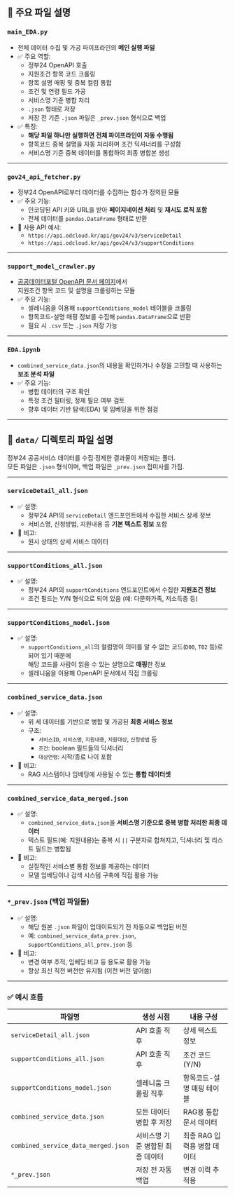 ## 📄 주요 파일 설명

### `main_EDA.py`
- 전체 데이터 수집 및 가공 파이프라인의 **메인 실행 파일**
- ✅ 주요 역할:
  - 정부24 OpenAPI 호출
  - 지원조건 항목 코드 크롤링
  - 항목 설명 매핑 및 중복 컬럼 통합
  - 조건 및 연령 필드 가공
  - 서비스명 기준 병합 처리
  - `.json` 형태로 저장
  - 저장 전 기존 `.json` 파일은 `_prev.json` 형식으로 백업
- ✅ 특징:
  - **해당 파일 하나만 실행하면 전체 파이프라인이 자동 수행됨**
  - 항목코드 중복 설명을 자동 처리하며 조건 딕셔너리를 구성함
  - 서비스명 기준 중복 데이터를 통합하여 최종 병합본 생성

---

### `gov24_api_fetcher.py`
- 정부24 OpenAPI로부터 데이터를 수집하는 함수가 정의된 모듈
- ✅ 주요 기능:
  - 인코딩된 API 키와 URL을 받아 **페이지네이션 처리** 및 **재시도 로직 포함**
  - 전체 데이터를 `pandas.DataFrame` 형태로 반환
- 📌 사용 API 예시:
  - `https://api.odcloud.kr/api/gov24/v3/serviceDetail`
  - `https://api.odcloud.kr/api/gov24/v3/supportConditions`

---

### `support_model_crawler.py`
- [공공데이터포털 OpenAPI 문서 페이지](https://www.data.go.kr/data/15113968/openapi.do#/)에서  
  지원조건 항목 코드 및 설명을 크롤링하는 모듈
- ✅ 주요 기능:
  - 셀레니움을 이용해 `supportConditions_model` 테이블을 크롤링
  - 항목코드-설명 매핑 정보를 수집해 `pandas.DataFrame`으로 반환
  - 필요 시 `.csv` 또는 `.json` 저장 가능

---

### `EDA.ipynb`
- `combined_service_data.json`의 내용을 확인하거나 수정을 고민할 때 사용하는 **보조 분석 파일**
- ✅ 주요 기능:
  - 병합 데이터의 구조 확인
  - 특정 조건 필터링, 정제 필요 여부 검토
  - 향후 데이터 기반 탐색(EDA) 및 임베딩을 위한 점검

---

## 📁 `data/` 디렉토리 파일 설명

정부24 공공서비스 데이터를 수집·정제한 결과물이 저장되는 폴더.  
모든 파일은 `.json` 형식이며, 백업 파일은 `_prev.json` 접미사를 가짐.

---

### `serviceDetail_all.json`
- ✅ 설명:  
  - 정부24 API의 `serviceDetail` 엔드포인트에서 수집한 서비스 상세 정보
  - 서비스명, 신청방법, 지원내용 등 **기본 텍스트 정보** 포함
- 📌 비고:  
  - 원시 상태의 상세 서비스 데이터

---

### `supportConditions_all.json`
- ✅ 설명:  
  - 정부24 API의 `supportConditions` 엔드포인트에서 수집한 **지원조건 정보**
  - 조건 필드는 Y/N 형식으로 되어 있음 (예: 다문화가족, 저소득층 등)

---

### `supportConditions_model.json`
- ✅ 설명:  
  - `supportConditions_all`의 컬럼명이 의미를 알 수 없는 코드(`D00`, `T02` 등)로 되어 있기 때문에  
    해당 코드를 사람이 읽을 수 있는 설명으로 **매핑**한 정보
  - 셀레니움을 이용해 OpenAPI 문서에서 직접 크롤링

---

### `combined_service_data.json`
- ✅ 설명:  
  - 위 세 데이터를 기반으로 병합 및 가공된 **최종 서비스 정보**
  - 구조:
    - `서비스ID`, `서비스명`, `지원내용`, `지원대상`, `신청방법` 등
    - `조건`: boolean 필드들의 딕셔너리
    - `대상연령`: 시작/종료 나이 포함
- 📌 비고:  
  - RAG 시스템이나 임베딩에 사용될 수 있는 **통합 데이터셋**

---

### `combined_service_data_merged.json`
- ✅ 설명:
  - `combined_service_data.json`을 **서비스명 기준으로 중복 병합 처리한 최종 데이터**
  - 텍스트 필드(예: 지원내용)는 중복 시 `||` 구분자로 합쳐지고, 딕셔너리 및 리스트 필드는 병합됨
- 📌 비고:
  - 실질적인 서비스별 통합 정보를 제공하는 데이터
  - 모델 임베딩이나 검색 시스템 구축에 직접 활용 가능

---

### `*_prev.json` (백업 파일들)
- ✅ 설명:  
  - 해당 원본 `.json` 파일이 업데이트되기 전 자동으로 백업된 버전
  - 예: `combined_service_data_prev.json`, `supportConditions_all_prev.json` 등
- 📌 비고:  
  - 변경 여부 추적, 임베딩 비교 등 용도로 활용 가능
  - 항상 최신 직전 버전만 유지됨 (이전 버전 덮어씀)

---

### ✅ 예시 흐름

| 파일명                          | 생성 시점                         | 내용 구성                        |
|----------------------------------|------------------------------------|----------------------------------|
| `serviceDetail_all.json`         | API 호출 직후                      | 상세 텍스트 정보                 |
| `supportConditions_all.json`     | API 호출 직후                      | 조건 코드(Y/N)                  |
| `supportConditions_model.json`   | 셀레니움 크롤링 직후              | 항목코드-설명 매핑 테이블       |
| `combined_service_data.json`     | 모든 데이터 병합 후 저장           | RAG용 통합 문서 데이터           |
| `combined_service_data_merged.json`| 서비스명 기준 병합된 최종 데이터 | 최종 RAG 입력용 병합 데이터     |
| `*_prev.json`                    | 저장 전 자동 백업                  | 변경 이력 추적용                |
